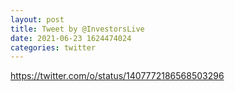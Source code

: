 ```yaml
--- 
layout: post 
title: Tweet by @InvestorsLive 
date: 2021-06-23 1624474024 
categories: twitter 
--- 
```

https://twitter.com/o/status/1407772186568503296